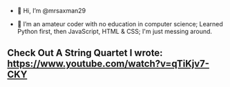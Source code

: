 - 👋 Hi, I’m @mrsaxman29

- 🌱 I’m an amateur coder with no education in computer science; Learned Python first, then JavaScript, HTML & CSS; I'm just messing around. 

## Check Out A String Quartet I wrote: https://www.youtube.com/watch?v=qTiKjv7-CKY



